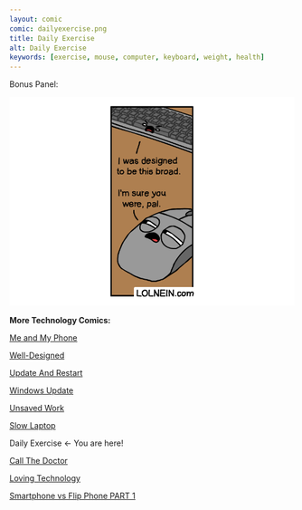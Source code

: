 ```yaml
---
layout: comic
comic: dailyexercise.png
title: Daily Exercise
alt: Daily Exercise
keywords: [exercise, mouse, computer, keyboard, weight, health]
---
```


Bonus Panel:

![Daily Exercise Bonus Panel](/images/dailyexercise_bonus.png)


__More Technology Comics:__

[Me and My Phone](https://lolnein.com/2017/06/26/meandmyphone/)

[Well-Designed](https://lolnein.com/2017/11/04/welldesigned/)

[Update And Restart](https://lolnein.com/2018/01/26/updateandrestart/)

[Windows Update](https://lolnein.com/2018/06/14/windowsupdate/)

[Unsaved Work](https://lolnein.com/2018/06/18/unsavedwork/)

[Slow Laptop](https://lolnein.com/2018/08/30/slowlaptop/)

Daily Exercise <- You are here!

[Call The Doctor](https://lolnein.com/2019/09/12/callthedoctor/)

[Loving Technology](https://lolnein.com/2019/11/06/lovingtechnology/)

[Smartphone vs Flip Phone PART 1](http://lolnein.com/2013/08/28/smartphones/)